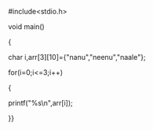 #include<stdio.h>

void main()

{

char i,arr[3][10]={"nanu","neenu","naale"};

for(i=0;i<=3;i++)

{

printf("%s\n",arr[i]);

}}

